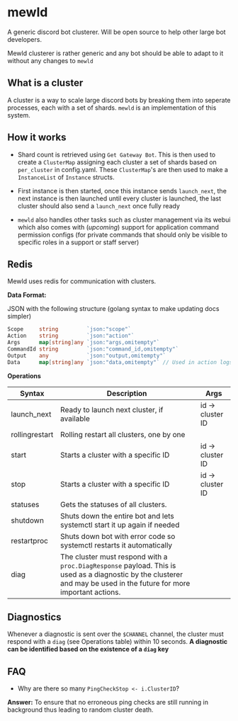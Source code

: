 # mewld

A generic discord bot clusterer. Will be open source to help other large bot developers.

Mewld clusterer is rather generic and any bot should be able to adapt to it without any changes to ``mewld``

## What is a cluster

A cluster is a way to scale large discord bots by breaking them into seperate processes, each with a set of shards. ``mewld`` is an implementation of this system.

## How it works

- Shard count is retrieved using ``Get Gateway Bot``. This is then used to create a ``ClusterMap`` assigning each cluster a set of shards based on ``per_cluster`` in config.yaml. These ``ClusterMap``'s are then used to make a ``InstanceList`` of ``Instance`` structs.

- First instance is then started, once this instance sends ``launch_next``, the next instance is then launched until every cluster is launched, the last cluster should also send a ``launch_next`` once fully ready

- ``mewld`` also handles other tasks such as cluster management via its webui which also comes with (*upcoming*) support for application command permission configs (for private commands that should only be visible to specific roles in a support or staff server)

## Redis

Mewld uses redis for communication with clusters.

**Data Format:**

JSON with the following structure (golang syntax to make updating docs simpler)

```go
Scope     string         `json:"scope"`
Action    string         `json:"action"`
Args      map[string]any `json:"args,omitempty"`
CommandId string         `json:"command_id,omitempty"`
Output    any            `json:"output,omitempty"`
Data      map[string]any `json:"data,omitempty"` // Used in action logs
```

**Operations**

| Syntax      	   | Description 									  | Args                    |
| ------           | ----------- 									  | ----                    |
| launch_next      | Ready to launch next cluster, if available       | id -> cluster ID        |
| rollingrestart   | Rolling restart all clusters, one by one         |                         |
| start            | Starts a cluster with a specific ID              | id -> cluster ID        |
| stop             | Starts a cluster with a specific ID              | id -> cluster ID        |
| statuses         | Gets the statuses of all clusters.               |                         |
| shutdown         | Shuts down the entire bot and lets systemctl start it up again if needed | |
| restartproc      | Shuts down bot with error code so systemctl restarts it automatically |    |
| diag             | The cluster must respond with a ``proc.DiagResponse`` payload. This is used as a diagnostic by the clusterer and may be used in the future for more important actions.      |    |

## Diagnostics

Whenever a diagnostic is sent over the ``$CHANNEL`` channel, the cluster must respond with a ``diag`` (see Operations table) within 10 seconds. **A diagnostic can be identified based on the existence of a ``diag`` key**

## FAQ

- Why are there so many ``PingCheckStop <- i.ClusterID``?

**Answer:** To ensure that no erroneous ping checks are still running in background thus leading to random cluster death.